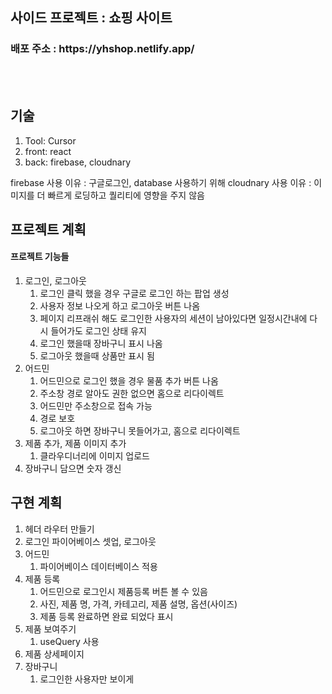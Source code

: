 <h2>사이드 프로젝트 : 쇼핑 사이트</h2> 
<h3>배포 주소 : https://yhshop.netlify.app/</h3>
<br><br>

## 기술
1. Tool: Cursor
2. front: react
3. back: firebase, cloudnary

firebase 사용 이유 : 구글로그인, database 사용하기 위해
cloudnary 사용 이유 : 이미지를 더 빠르게 로딩하고 퀄리티에 영향을 주지 않음


## 프로젝트 계획
#### 프로젝트 기능들
  1. 로그인, 로그아웃
     1. 로그인 클릭 했을 경우 구글로 로그인 하는 팝업 생성
     2. 사용자 정보 나오게 하고 로그아웃 버튼 나옴
     3. 페이지 리프래쉬 해도 로그인한 사용자의 세션이 남아있다면 일정시간내에 다시 들어가도 로그인 상태 유지
     4. 로그인 했을때 장바구니 표시 나옴
     5. 로그아웃 했을때 상품만 표시 됨
  3. 어드민
      1. 어드민으로 로그인 했을 경우 물품 추가 버튼 나옴
      2. 주소창 경로 알아도 권한 없으면 홈으로 리다이렉트
      3. 어드민만 주소창으로 접속 가능
      4. 경로 보호
      5. 로그아웃 하면 장바구니 못들어가고, 홈으로 리다이렉트
  5. 제품 추가, 제품 이미지 추가
     1. 클라우디너리에 이미지 업로드
  7. 장바구니 담으면 숫자 갱신


## 구현 계획
1. 헤더 라우터 만들기
2. 로그인 파이어베이스 셋업, 로그아웃
3. 어드민
   1. 파이어베이스 데이터베이스 적용
4. 제품 등록
   1. 어드민으로 로그인시 제품등록 버튼 볼 수 있음
   2. 사진, 제품 명, 가격, 카테고리, 제품 설명, 옵션(사이즈)
   3. 제품 등록 완료하면 완료 되었다 표시
5. 제품 보여주기
   1. useQuery 사용
6. 제품 상세페이지
7. 장바구니
   1. 로그인한 사용자만 보이게
